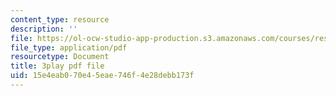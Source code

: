 ```yaml
---
content_type: resource
description: ''
file: https://ol-ocw-studio-app-production.s3.amazonaws.com/courses/res-6-012-introduction-to-probability-spring-2018/15e4eab070e45eae746f4e28debb173f_zc6PfijY8_s.pdf
file_type: application/pdf
resourcetype: Document
title: 3play pdf file
uid: 15e4eab0-70e4-5eae-746f-4e28debb173f
---
```

